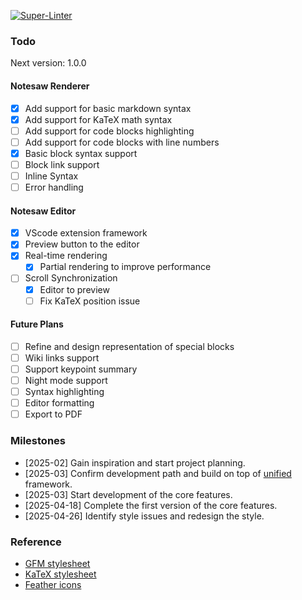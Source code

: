 [![Super-Linter](https://github.com/Appleblue17/Notesaw/actions/workflows/lint.yml/badge.svg)](https://github.com/marketplace/actions/super-linter)

### Todo

Next version: 1.0.0

#### Notesaw Renderer

- [x] Add support for basic markdown syntax
- [x] Add support for KaTeX math syntax
- [ ] Add support for code blocks highlighting
- [ ] Add support for code blocks with line numbers
- [x] Basic block syntax support
- [ ] Block link support
- [ ] Inline Syntax
- [ ] Error handling

#### Notesaw Editor

- [x] VScode extension framework
- [x] Preview button to the editor
- [x] Real-time rendering
  - [x] Partial rendering to improve performance
- [ ] Scroll Synchronization
  - [x] Editor to preview
  - [ ] Fix KaTeX position issue

#### Future Plans

- [ ] Refine and design representation of special blocks
- [ ] Wiki links support
- [ ] Support keypoint summary
- [ ] Night mode support
- [ ] Syntax highlighting
- [ ] Editor formatting
- [ ] Export to PDF

### Milestones

- [2025-02] Gain inspiration and start project planning.
- [2025-03] Confirm development path and build on top of [unified](https://github.com/unifiedjs/unified) framework.
- [2025-03] Start development of the core features.
- [2025-04-18] Complete the first version of the core features.
- [2025-04-26] Identify style issues and redesign the style.

### Reference

- [GFM stylesheet](https://cdnjs.com/libraries/github-markdown-css)
- [KaTeX stylesheet](https://cdn.jsdelivr.net/npm/katex@0.16.8/dist/katex.css)
- [Feather icons](https://feathericons.com/)

<!-- This is the README for your extension. After writing up a brief description, we recommend including the following sections.

## Features

Describe specific features of your extension including screenshots of your extension in action. Image paths are relative to this README file.

For example if there is an image subfolder under your extension project workspace:

\!\[feature X\]\(images/feature-x.png\)

> Tip: Many popular extensions utilize animations. This is an excellent way to show off your extension! We recommend short, focused animations that are easy to follow.

## Requirements

If you have any requirements or dependencies, add a section describing those and how to install and configure them.

## Extension Settings

Include if your extension adds any VS Code settings through the `contributes.configuration` extension point.

For example:

This extension contributes the following settings:

* `myExtension.enable`: Enable/disable this extension.
* `myExtension.thing`: Set to `blah` to do something.

## Known Issues

Calling out known issues can help limit users opening duplicate issues against your extension.

## Release Notes

Users appreciate release notes as you update your extension.

### 1.0.0

Initial release of ...

### 1.0.1

Fixed issue #.

### 1.1.0

Added features X, Y, and Z.

---

## Following extension guidelines

Ensure that you've read through the extensions guidelines and follow the best practices for creating your extension.

* [Extension Guidelines](https://code.visualstudio.com/api/references/extension-guidelines)

## Working with Markdown

You can author your README using Visual Studio Code. Here are some useful editor keyboard shortcuts:

* Split the editor (`Cmd+\` on macOS or `Ctrl+\` on Windows and Linux).
* Toggle preview (`Shift+Cmd+V` on macOS or `Shift+Ctrl+V` on Windows and Linux).
* Press `Ctrl+Space` (Windows, Linux, macOS) to see a list of Markdown snippets.

## For more information

* [Visual Studio Code's Markdown Support](http://code.visualstudio.com/docs/languages/markdown)
* [Markdown Syntax Reference](https://help.github.com/articles/markdown-basics/)

**Enjoy!** -->
